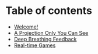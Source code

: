 # Table of contents

* [Welcome!](README.md)
* [A Projection Only You Can See](personalprojection.md)
* [Deep Breathing Feedback](breathingfeedback.md)
* [Real-time Games](realtimegames.md)


